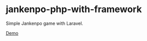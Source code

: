 # jankenpo-php-with-framework

Simple Jankenpo game with Laravel.

[Demo](https://www.youtube.com/watch?v=LJB_cibPXG8)